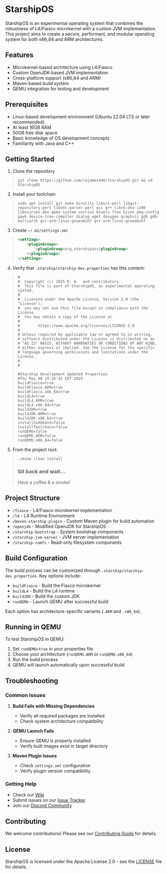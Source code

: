 # StarshipOS #

StarshipOS is an experimental operating system that combines the robustness of L4/Fiasco microkernel with a custom JVM
implementation. This project aims to create a secure, performant, and modular operating system for both x86_64 and ARM
architectures.

## Features ##

- Microkernel-based architecture using L4/Fiasco
- Custom OpenJDK-based JVM implementation
- Cross-platform support (x86_64 and ARM)
- Maven-based build system
- QEMU integration for testing and development

## Prerequisites ##

- Linux-based development environment (Ubuntu 22.04 LTS or later recommended)
- At least 16GB RAM
- 50GB free disk space
- Basic knowledge of OS development concepts
- Familiarity with Java and C++

## Getting Started ##

1. Clone the repository
> `git clone https://github.com/rajames440/StarshipOS.git && cd StarshipOS`

2. Install your toolchain
> `sudo apt install git make binutils liburi-perl libgit-repository-perl libxml-parser-perl gcc g++ libc6-dev-i386 libncurses-dev qemu-system xorriso mtools flex bison pkg-config gawk device-tree-compiler dialog wget doxygen graphviz gdb gdb-multiarch gcc-arm-linux-gnueabihf g++-arm-linux-gnueabihf`

3. Create `~/.m2/settings.xml`
> ```xml
> <settings>
>     <pluginGroups>
>         <pluginGroup>org.starshipos</pluginGroup>
>     </pluginGroups>
> </settings>
> ```

4. Verify that `.starship/starship-dev.properties` has this content:
> ```properties
> #
> #  Copyright (c) 2025 R. A.  and contributors..
> #  This file is part of StarshipOS, an experimental operating system.
> #
> #  Licensed under the Apache License, Version 2.0 (the "License");
> #  you may not use this file except in compliance with the License.
> #  You may obtain a copy of the License at
> #
> #        https://www.apache.org/licenses/LICENSE-2.0
> #
> # Unless required by applicable law or agreed to in writing,
> # software distributed under the License is distributed on an
> # "AS IS" BASIS, WITHOUT WARRANTIES OR CONDITIONS OF ANY KIND,
> # either express or implied. See the License for the specific
> # language governing permissions and limitations under the License.
> #
> #
> 
> #Starship Development Updated Properties
> #Thu May 08 15:26:42 EDT 2025
> buildFiasco=true
> buildFiasco.ARM=true
> buildFiasco.x86_64=true
> buildL4=true
> buildL4.ARM=true
> buildL4.x86_64=true
> buildJDK=true
> buildJDK.ARM=true
> buildJDK.x86_64=true
> installCodebase=false
> installToolchain=false
> runQEMU=false
> runQEMU.ARM=false
> runQEMU.x86_64=false
> ```

5. From the project root:
> `./mvnw clean install`
> ### Sit back and wait...
> Have a coffee & a smoke!

## Project Structure ##

- `/fiasco` - L4/Fiasco microkernel implementation
- `/l4` - L4 Runtime Environment
- `/maven-starship-plugin` - Custom Maven plugin for build automation
- `/openjdk` - Modified OpenJDK for StarshipOS
- `/starship-bootstrap` - System bootstrap components
- `/starship-jvm-server` - JVM server implementation
- `/starship-romfs` - Read-only filesystem components

## Build Configuration ##

The build process can be customized through `.starship/starship-dev.properties`. Key options include:

- `buildFiasco` - Build the Fiasco microkernel
- `buildL4` - Build the L4 runtime
- `buildJDK` - Build the custom JDK
- `runQEMU` - Launch QEMU after successful build

Each option has architecture-specific variants (`.ARM` and `.x86_64`).

## Running in QEMU ##

To test StarshipOS in QEMU:

1. Set `runQEMU=true` in your properties file
2. Choose your architecture (`runQEMU.ARM` or `runQEMU.x86_64`)
3. Run the build process
4. QEMU will launch automatically upon successful build

## Troubleshooting ##

### Common Issues ###

1. **Build Fails with Missing Dependencies**
    - Verify all required packages are installed
    - Check system architecture compatibility

2. **QEMU Launch Fails**
    - Ensure QEMU is properly installed
    - Verify built images exist in target directory

3. **Maven Plugin Issues**
    - Check `settings.xml` configuration
    - Verify plugin version compatibility

### Getting Help ###

- Check our [Wiki](https://github.com/rajames440/StarshipOS/wiki)
- Submit issues on our [Issue Tracker](https://github.com/rajames440/StarshipOS/issues)
- Join our [Discord Community](https://discord.gg/starshipos)

## Contributing ##

We welcome contributions! Please see our [Contributing Guide](CONTRIBUTING.md) for details.

## License ##

StarshipOS is licensed under the Apache License 2.0 - see the [LICENSE](LICENSE) file for details.